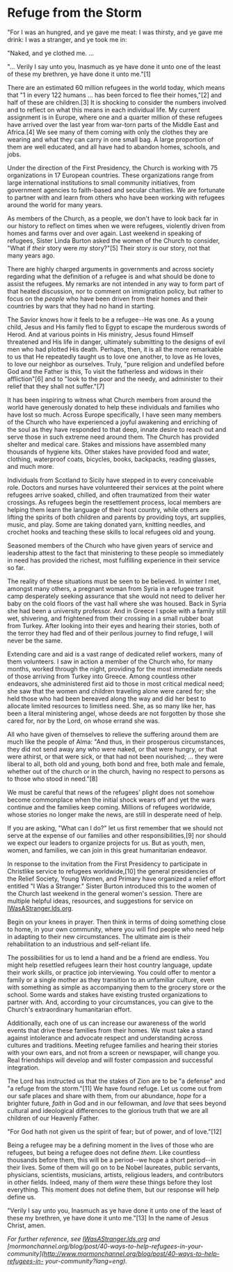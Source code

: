 # Refuge from the Storm

"For I was an hungred, and ye gave me meat: I was thirsty, and ye gave me
drink: I was a stranger, and ye took me in:

"Naked, and ye clothed me. ...

"... Verily I say unto you, Inasmuch as ye have done it unto one of the least of
these my brethren, ye have done it unto me."[1]

There are an estimated 60 million refugees in the world today, which means
that "1 in every 122 humans ... has been forced to flee their homes,"[2] and
half of these are children.[3] It is shocking to consider the numbers involved
and to reflect on what this means in each individual life. My current
assignment is in Europe, where one and a quarter million of these refugees
have arrived over the last year from war-torn parts of the Middle East and
Africa.[4] We see many of them coming with only the clothes they are wearing
and what they can carry in one small bag. A large proportion of them are well
educated, and all have had to abandon homes, schools, and jobs.

Under the direction of the First Presidency, the Church is working with 75
organizations in 17 European countries. These organizations range from large
international institutions to small community initiatives, from government
agencies to faith-based and secular charities. We are fortunate to partner
with and learn from others who have been working with refugees around the
world for many years.

As members of the Church, as a people, we don't have to look back far in our
history to reflect on times when we were refugees, violently driven from homes
and farms over and over again. Last weekend in speaking of refugees, Sister
Linda Burton asked the women of the Church to consider, "What if _their_ story
were _my_ story?"[5] Their story _is_ our story, not that many years ago.

There are highly charged arguments in governments and across society regarding
what the definition of a refugee is and what should be done to assist the
refugees. My remarks are not intended in any way to form part of that heated
discussion, nor to comment on immigration policy, but rather to focus on the
_people_ who have been driven from their homes and their countries by wars
that they had no hand in starting.

The Savior knows how it feels to be a refugee--He was one. As a young child,
Jesus and His family fled to Egypt to escape the murderous swords of Herod.
And at various points in His ministry, Jesus found Himself threatened and His
life in danger, ultimately submitting to the designs of evil men who had
plotted His death. Perhaps, then, it is all the more remarkable to us that He
repeatedly taught us to love one another, to love as He loves, to love our
neighbor as ourselves. Truly, "pure religion and undefiled before God and the
Father is this, To visit the fatherless and widows in their affliction"[6] and
to "look to the poor and the needy, and administer to their relief that they
shall not suffer."[7]

It has been inspiring to witness what Church members from around the world
have generously donated to help these individuals and families who have lost
so much. Across Europe specifically, I have seen many members of the Church
who have experienced a joyful awakening and enriching of the soul as they have
responded to that deep, innate desire to reach out and serve those in such
extreme need around them. The Church has provided shelter and medical care.
Stakes and missions have assembled many thousands of hygiene kits. Other
stakes have provided food and water, clothing, waterproof coats, bicycles,
books, backpacks, reading glasses, and much more.

Individuals from Scotland to Sicily have stepped in to every conceivable role.
Doctors and nurses have volunteered their services at the point where refugees
arrive soaked, chilled, and often traumatized from their water crossings. As
refugees begin the resettlement process, local members are helping them learn
the language of their host country, while others are lifting the spirits of
both children and parents by providing toys, art supplies, music, and play.
Some are taking donated yarn, knitting needles, and crochet hooks and teaching
these skills to local refugees old and young.

Seasoned members of the Church who have given years of service and leadership
attest to the fact that ministering to these people so immediately in need has
provided the richest, most fulfilling experience in their service so far.

The reality of these situations must be seen to be believed. In winter I met,
amongst many others, a pregnant woman from Syria in a refugee transit camp
desperately seeking assurance that she would not need to deliver her baby on
the cold floors of the vast hall where she was housed. Back in Syria she had
been a university professor. And in Greece I spoke with a family still wet,
shivering, and frightened from their crossing in a small rubber boat from
Turkey. After looking into their eyes and hearing their stories, both of the
terror they had fled and of their perilous journey to find refuge, I will
never be the same.

Extending care and aid is a vast range of dedicated relief workers, many of
them volunteers. I saw in action a member of the Church who, for many months,
worked through the night, providing for the most immediate needs of those
arriving from Turkey into Greece. Among countless other endeavors, she
administered first aid to those in most critical medical need; she saw that
the women and children traveling alone were cared for; she held those who had
been bereaved along the way and did her best to allocate limited resources to
limitless need. She, as so many like her, has been a literal ministering
angel, whose deeds are not forgotten by those she cared for, nor by the Lord,
on whose errand she was.

All who have given of themselves to relieve the suffering around them are much
like the people of Alma: "And thus, in their prosperous circumstances, they
did not send away any who were naked, or that were hungry, or that were
athirst, or that were sick, or that had not been nourished; ... they were
liberal to all, both old and young, both bond and free, both male and female,
whether out of the church or in the church, having no respect to persons as to
those who stood in need."[8]

We must be careful that news of the refugees' plight does not somehow become
commonplace when the initial shock wears off and yet the wars continue and the
families keep coming. Millions of refugees worldwide, whose stories no longer
make the news, are still in desperate need of help.

If you are asking, "What can I do?" let us first remember that we should not
serve at the expense of our families and other responsibilities,[9] nor should
we expect our leaders to organize projects for us. But as youth, men, women,
and families, we can join in this great humanitarian endeavor.

In response to the invitation from the First Presidency to participate in
Christlike service to refugees worldwide,[10] the general presidencies of the
Relief Society, Young Women, and Primary have organized a relief effort
entitled "I Was a Stranger." Sister Burton introduced this to the women of the
Church last weekend in the general women's session. There are multiple helpful
ideas, resources, and suggestions for service on
[IWasAStranger.lds.org](http://iwasastranger.lds.org/?lang=eng).

Begin on your knees in prayer. Then think in terms of doing something close to
home, in your own community, where you will find people who need help in
adapting to their new circumstances. The ultimate aim is their rehabilitation
to an industrious and self-reliant life.

The possibilities for us to lend a hand and be a friend are endless. You might
help resettled refugees learn their host country language, update their work
skills, or practice job interviewing. You could offer to mentor a family or a
single mother as they transition to an unfamiliar culture, even with something
as simple as accompanying them to the grocery store or the school. Some wards
and stakes have existing trusted organizations to partner with. And, according
to your circumstances, you can give to the Church's extraordinary humanitarian
effort.

Additionally, each one of us can increase our awareness of the world events
that drive these families from their homes. We must take a stand against
intolerance and advocate respect and understanding across cultures and
traditions. Meeting refugee families and hearing their stories with your own
ears, and not from a screen or newspaper, will change you. Real friendships
will develop and will foster compassion and successful integration.

The Lord has instructed us that the stakes of Zion are to be "a defense" and
"a refuge from the storm."[11] We have found refuge. Let us come out from our
safe places and share with them, from our abundance, _hope_ for a brighter
future, _faith_ in God and in our fellowman, and _love_ that sees beyond
cultural and ideological differences to the glorious truth that we are all
children of our Heavenly Father.

"For God hath not given us the spirit of fear; but of power, and of love."[12]

Being a refugee may be a defining moment in the lives of those who are
refugees, but being a refugee does not define _them._ Like countless thousands
before them, this will be a period--we hope a short period--in their lives.
Some of them will go on to be Nobel laureates, public servants, physicians,
scientists, musicians, artists, religious leaders, and contributors in other
fields. Indeed, many of them _were_ these things before they lost everything.
This moment does not define them, but our response will help define us.

"Verily I say unto you, Inasmuch as ye have done it unto one of the least of
these my brethren, ye have done it unto me."[13] In the name of Jesus Christ,
amen.

_For further reference, see
[IWasAStranger.lds.org](http://iwasastranger.lds.org/?lang=eng) and
[mormonchannel.org/blog/post/40-ways-to-help-refugees-in-your-
community](http://www.mormonchannel.org/blog/post/40-ways-to-help-refugees-in-
your-community?lang=eng)._

